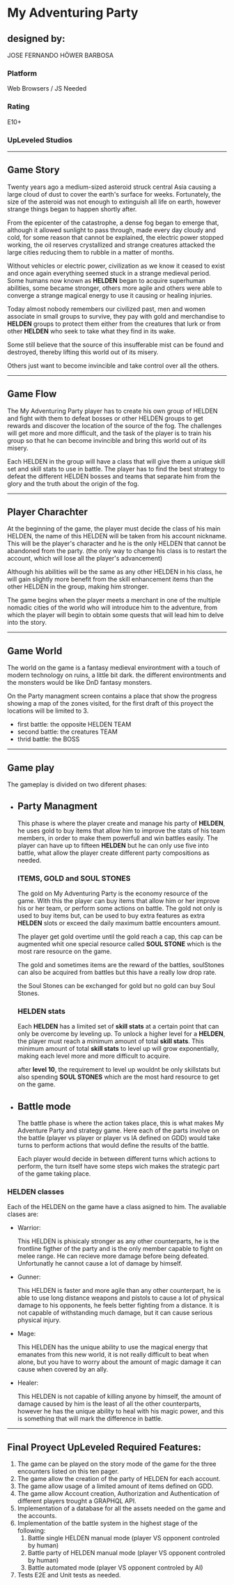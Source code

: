 # My Adventuring Party

## designed by:

JOSE FERNANDO HÖWER BARBOSA

### Platform

Web Browsers / JS Needed

### Rating

E10+

### UpLeveled Studios

---

## Game Story

Twenty years ago a medium-sized asteroid struck central Asia causing a large cloud of dust to cover the earth's surface for weeks. Fortunately, the size of the asteroid was not enough to extinguish all life on earth, however strange things began to happen shortly after.

From the epicenter of the catastrophe, a dense fog began to emerge that, although it allowed sunlight to pass through, made every day cloudy and cold, for some reason that cannot be explained, the electric power stopped working, the oil reserves crystallized and strange creatures attacked the large cities reducing them to rubble in a matter of months.

Without vehicles or electric power, civilization as we know it ceased to exist and once again everything seemed stuck in a strange medieval period. Some humans now known as **HELDEN** began to acquire superhuman abilities, some became stronger, others more agile and others were able to converge a strange magical energy to use it causing or healing injuries.

Today almost nobody remembers our civilized past, men and women associate in small groups to survive, they pay with gold and merchandise to **HELDEN** groups to protect them either from the creatures that lurk or from other **HELDEN** who seek to take what they find in its wake.

Some still believe that the source of this insufferable mist can be found and destroyed, thereby lifting this world out of its misery.

Others just want to become invincible and take control over all the others.

---

## Game Flow

The My Adventuring Party player has to create his own group of HELDEN and fight with them to defeat bosses or other HELDEN groups to get rewards and discover the location of the source of the fog. The challenges will get more and more difficult, and the task of the player is to train his group so that he can become invincible and bring this world out of its misery.

Each HELDEN in the group will have a class that will give them a unique skill set and skill stats to use in battle. The player has to find the best strategy to defeat the different HELDEN bosses and teams that separate him from the glory and the truth about the origin of the fog.

---

## Player Charachter

At the beginning of the game, the player must decide the class of his main HELDEN, the name of this HELDEN will be taken from his account nickname. This will be the player's character and he is the only HELDEN that cannot be abandoned from the party. (the only way to change his class is to restart the account, which will lose all the player's advancement)

Although his abilities will be the same as any other HELDEN in his class, he will gain slightly more benefit from the skill enhancement items than the other HELDEN in the group, making him stronger.

The game begins when the player meets a merchant in one of the multiple nomadic cities of the world who will introduce him to the adventure, from which the player will begin to obtain some quests that will lead him to delve into the story.

---

## Game World

The world on the game is a fantasy medieval environtment with a touch of modern technology on ruins, a little bit dark. the different environtments and the monsters would be like DnD fantasy monsters.

On the Party managment screen contains a place that show the progress showing a map of the zones visited, for the first draft of this proyect the locations will be limited to 3.

- first battle: the opposite HELDEN TEAM
- second battle: the creatures TEAM
- thrid battle: the BOSS


---

## Game play

The gameplay is divided on two diferent phases:

  - ## Party Managment

    This phase is where the player create and manage his party of **HELDEN**, he uses gold to buy items that allow him to improve the stats of his team members, in order to make them powerfull and win battles easily. The player can have up to fifteen **HELDEN** but he can only use five into battle, what allow the player create different party compositions as needed.

    ### ITEMS, GOLD and SOUL STONES

    The gold on My Adventuring Party is the economy resource of the game. With this the player can buy items that allow him or her improve his or her team, or perform some actions on battle. The gold not only is used to buy items but, can be used to buy extra features as extra **HELDEN** slots or exceed the daily maximum battle encounters amount.

    The player get gold overtime until the gold reach a cap, this cap can be augmented whit one special resource called **SOUL STONE** which is the most rare resource on the game.

    The gold and sometimes items are the reward of the battles, soulStones can also be acquired from battles but this have a really low drop rate.

    the Soul Stones can be exchanged for gold but no gold can buy Soul Stones.

    ### HELDEN stats

    Each **HELDEN** has a limited set of **skill stats** at a certain point that can only be overcome by leveling up. To unlock a higher level for a **HELDEN**, the player must reach a minimum amount of total **skill stats**. This minimum amount of total **skill stats** to level up will grow exponentially, making each level more and more difficult to acquire.

    after **level 10**, the requirement to level up wouldnt be only skillstats but also spending **SOUL STONES** which are the most hard resource to get on the game.

  - ## Battle mode

    The battle phase is where the action takes place, this is what makes My Adventure Party and strategy game. Here each of the parts involve on the battle (player vs player or player vs IA defined on GDD) would take turns to perform actions that would define the results of the battle.

    Each player would decide in between different turns which actions to perform, the turn itself have some steps wich makes the strategic part of the game taking place.
  


### HELDEN classes

  Each of the HELDEN on the game have a class asigned to him. The avaliable clases are:

  - Warrior:

    This HELDEN is phisicaly stronger as any other counterparts, he is the frontline figther of the party and is the only member capable to fight on melee range. He can recieve more damage before being defeated. Unfortunatly he cannot cause a lot of damage by himself.

  - Gunner:

    This HELDEN is faster and more agile than any other counterpart, he is able to use long distance weapons and pistols to cause a lot of physical damage to his opponents, he feels better fighting from a distance. It is not capable of withstanding much damage, but it can cause serious physical injury.

  - Mage:

    This HELDEN has the unique ability to use the magical energy that emanates from this new world, it is not really difficult to beat when alone, but you have to worry about the amount of magic damage it can cause when covered by an ally.

  - Healer:

    This HELDEN is not capable of killing anyone by himself, the amount of damage caused by him is the least of all the other counterparts, however he has the unique ability to heal with his magic power, and this is something that will mark the difference in battle.


---

## Final Proyect UpLeveled Required Features:

1. The game can be played on the story mode of the game for the three encounters listed on this ten pager.
1. The game allow the creation of the party of HELDEN for each account.
1. The game allow usage of a limited amount of items defined on GDD.
1. The game allow Account creation, Authorization and Authentication of different players trought a GRAPHQL API.
1. Implementation of a database for all the assets needed on the game and the accounts.
1. Implementation of the battle system in the highest stage of the following:
    1. Battle single HELDEN manual mode (player VS opponent controled by human)
    1. Battle party of HELDEN manual mode (player VS opponent controled by human)
    1. Battle automated mode (player VS opponent controled by AI)
1. Tests E2E and Unit tests as needed.